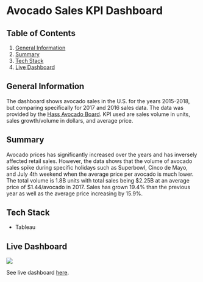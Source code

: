 # Avocado Sales KPI Dashboard

Table of Contents
---
1. [General Information](#general-information)
2. [Summary](#summary)
3. [Tech Stack](#tech-stack)
4. [Live Dashboard](#live-dashboard)


<a name="https://github.com/sangtvo/Avocado-Sales-KPI-Dashboard#general-information"/>
<a name="https://github.com/sangtvo/Avocado-Sales-KPI-Dashboard#summary"/>
<a name="https://github.com/sangtvo/Avocado-Sales-KPI-Dashboard#tech-stack"/>
<a name="https://github.com/sangtvo/Avocado-Sales-KPI-Dashboard#live-dashboard"/>


General Information
---
The dashboard shows avocado sales in the U.S. for the years 2015-2018, but comparing specifically for 2017 and 2016 sales data. The data was provided by the [Hass Avocado Board](https://hassavocadoboard.com/). KPI used are sales volume in units, sales growth/volume in dollars, and average price.

Summary
---
Avocado prices has significantly increased over the years and has inversely affected retail sales. However, the data shows that the volume of avocado sales spike during specific holidays such as Superbowl, Cinco de Mayo, and July 4th weekend when the average price per avocado is much lower. The total volume is 1.8B units with total sales being $2.25B at an average price of $1.44/avocado in 2017. Sales has grown 19.4% than the previous year as well as the average price increasing by 15.9%.

Tech Stack
---
* Tableau

Live Dashboard
---
<a href="https://public.tableau.com/views/AvocadoSales_16141504632650/Dashboard1?:language=en&:display_count=y&publish=yes&:origin=viz_share_link"><img alt=' ' src='https:&#47;&#47;public.tableau.com&#47;static&#47;images&#47;Av&#47;AvocadoSales_16141504632650&#47;Dashboard1&#47;1_rss.png' style='border: none'/></a><br>

See live dashboard [here](https://public.tableau.com/views/AvocadoSales_16141504632650/Dashboard1?:language=en&:display_count=y&publish=yes&:origin=viz_share_link).

